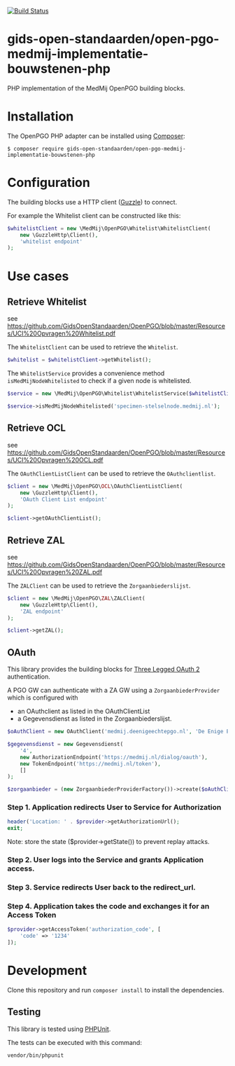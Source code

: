 [![Build Status](https://travis-ci.org/GidsOpenStandaarden/OpenPGO-Medmij-ImplementatieBouwstenen-PHP.svg?branch=master)](https://travis-ci.org/GidsOpenStandaarden/OpenPGO-Medmij-ImplementatieBouwstenen-PHP)

gids-open-standaarden/open-pgo-medmij-implementatie-bouwstenen-php
==================================================================

PHP implementation of the MedMij OpenPGO building blocks.

# Installation

The OpenPGO PHP adapter can be installed using [Composer](https://getcomposer.org/):

```
$ composer require gids-open-standaarden/open-pgo-medmij-implementatie-bouwstenen-php
```

# Configuration

The building blocks use a HTTP client ([Guzzle](https://github.com/guzzle/guzzle)) to
connect.

For example the Whitelist client can be constructed like this:

```php
$whitelistClient = new \MedMij\OpenPGO\Whitelist\WhitelistClient(
    new \GuzzleHttp\Client(),
    'whitelist endpoint'
);
```

# Use cases

## Retrieve Whitelist

see https://github.com/GidsOpenStandaarden/OpenPGO/blob/master/Resources/UCI%20Opvragen%20Whitelist.pdf

The `WhitelistClient` can be used to retrieve the `Whitelist`.

```php
$whitelist = $whitelistClient->getWhitelist();
```

The `WhitelistService` provides a convenience method `isMedMijNodeWhitelisted` to check if a given node is whitelisted.

```php
$service = new \MedMij\OpenPGO\Whitelist\WhitelistService($whitelistClient);

$service->isMedMijNodeWhitelisted('specimen-stelselnode.medmij.nl');
```

## Retrieve OCL

see https://github.com/GidsOpenStandaarden/OpenPGO/blob/master/Resources/UCI%20Opvragen%20OCL.pdf

The `OAuthClientListClient` can be used to retrieve the `OAuthclientlist`.

```php
$client = new \MedMij\OpenPGO\OCL\OAuthClientListClient(
    new \GuzzleHttp\Client(),
    'OAuth Client List endpoint'
);

$client->getOAuthClientList();
```

## Retrieve ZAL

see https://github.com/GidsOpenStandaarden/OpenPGO/blob/master/Resources/UCI%20Opvragen%20ZAL.pdf

The `ZALClient` can be used to retrieve the `Zorgaanbiederslijst`.

```php
$client = new \MedMij\OpenPGO\ZAL\ZALClient(
    new \GuzzleHttp\Client(),
    'ZAL endpoint'
);

$client->getZAL();
```

## OAuth

This library provides the building blocks for [Three Legged OAuth 2](http://oauthbible.com/#oauth-2-three-legged) authentication.

A PGO GW can authenticate with a ZA GW using a `ZorgaanbiederProvider` which is configured with
* an OAuthclient as listed in the OAuthClientList
* a Gegevensdienst as listed in the Zorgaanbiederslijst.

```php
$oAuthClient = new OAuthClient('medmij.deenigeechtepgo.nl', 'De Enige Echte PGO');

$gegevensdienst = new Gegevensdienst(
    '4',
    new AuthorizationEndpoint('https://medmij.nl/dialog/oauth'),
    new TokenEndpoint('https://medmij.nl/token'),
    []
);

$zorgaanbieder = (new ZorgaanbiederProviderFactory())->create($oAuthClient, $gegevensdienst);
```

### Step 1. Application redirects User to Service for Authorization

```php
header('Location: ' . $provider->getAuthorizationUrl();
exit;
```

Note: store the state ($provider->getState()) to prevent replay attacks.

### Step 2. User logs into the Service and grants Application access.

### Step 3. Service redirects User back to the redirect_url.

### Step 4. Application takes the code and exchanges it for an Access Token

```php
$provider->getAccessToken('authorization_code', [
    'code' => '1234'
]);
```

# Development

Clone this repository and run  `composer install` to install the dependencies.

## Testing

This library is tested using [PHPUnit](https://phpunit.de/).

The tests can be executed with this command:

```
vendor/bin/phpunit
```
